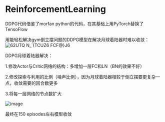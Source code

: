 # ReinforcementLearning

DDPG代码借鉴了morfan python的代码，在其基础上用PyTorch替换了TensoFlow

用能轻松解决gym倒立摆问题的DDPG模型在解决月球着陆器时难以收敛：
![62UTQ N_`(TCUZ6 FCF@}J6](https://user-images.githubusercontent.com/59995175/189302197-b850d8b2-2821-4b20-a1c4-76a7c8aa09d8.png)

DDPG月球着陆器解决：

1.修改Actor与Critic网络的结构：多增加一层FC和LN（BN的效果不好）

2.修改探索与利用的比例（噪声比例），因为月球着陆器相较于倒立摆要更复杂一点，收敛需要的回合数更多

3.将每一层网络的节点数扩大

![image](https://user-images.githubusercontent.com/59995175/189311811-ed9c1165-16f9-4089-9355-b51110133356.png)

最终在150 episodes左右模型收敛
